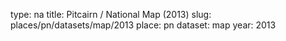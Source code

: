type: na
title: Pitcairn / National Map (2013)
slug: places/pn/datasets/map/2013
place: pn
dataset: map
year: 2013
